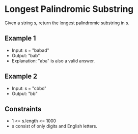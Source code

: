 # Longest Palindromic Substring

Given a string s, return the longest palindromic substring in s.

## Example 1

- Input: s = "babad"
- Output: "bab"
- Explanation: "aba" is also a valid answer.

## Example 2

- Input: s = "cbbd"
- Output: "bb"

## Constraints

- 1 <= s.length <= 1000
- s consist of only digits and English letters.
